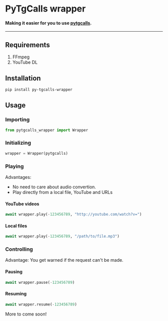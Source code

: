 # PyTgCalls wrapper

#### Making it easier for you to use [pytgcalls](https://github.com/pytgcalls/pytgcalls).

---

## Requirements

1. FFmpeg
2. YouTube DL

## Installation

```bash
pip install py-tgcalls-wrapper
```

## Usage

### Importing

```py
from pytgcalls_wrapper import Wrapper
```

### Initializing

```py
wrapper = Wrapper(pytgcalls)
```

### Playing

Advantages:

- No need to care about audio convertion.
- Play directly from a local file, YouTube and URLs

#### YouTube videos

```py
await wrapper.play(-123456789, "http://youtube.com/watch?v=")
```

#### Local files

```py
await wrapper.play(-123456789, "/path/to/file.mp3")
```

### Controlling

Advantage: You get warned if the request can't be made.

#### Pausing

```py
await wrapper.pause(-123456789)
```

#### Resuming

```py
await wrapper.resume(-123456789)
```

More to come soon!
